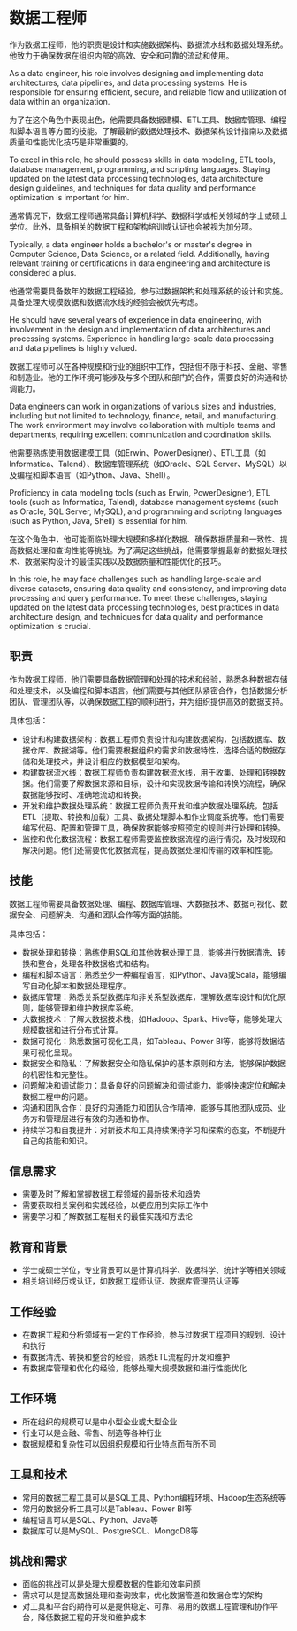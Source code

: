 # 数据工程师

作为数据工程师，他的职责是设计和实施数据架构、数据流水线和数据处理系统。他致力于确保数据在组织内部的高效、安全和可靠的流动和使用。

As a data engineer, his role involves designing and implementing data architectures, data pipelines, and data processing systems. He is responsible for ensuring efficient, secure, and reliable flow and utilization of data within an organization.

为了在这个角色中表现出色，他需要具备数据建模、ETL工具、数据库管理、编程和脚本语言等方面的技能。了解最新的数据处理技术、数据架构设计指南以及数据质量和性能优化技巧是非常重要的。

To excel in this role, he should possess skills in data modeling, ETL tools, database management, programming, and scripting languages. Staying updated on the latest data processing technologies, data architecture design guidelines, and techniques for data quality and performance optimization is important for him.

通常情况下，数据工程师通常具备计算机科学、数据科学或相关领域的学士或硕士学位。此外，具备相关的数据工程和架构培训或认证也会被视为加分项。

Typically, a data engineer holds a bachelor's or master's degree in Computer Science, Data Science, or a related field. Additionally, having relevant training or certifications in data engineering and architecture is considered a plus.

他通常需要具备数年的数据工程经验，参与过数据架构和处理系统的设计和实施。具备处理大规模数据和数据流水线的经验会被优先考虑。

He should have several years of experience in data engineering, with involvement in the design and implementation of data architectures and processing systems. Experience in handling large-scale data processing and data pipelines is highly valued.

数据工程师可以在各种规模和行业的组织中工作，包括但不限于科技、金融、零售和制造业。他的工作环境可能涉及与多个团队和部门的合作，需要良好的沟通和协调能力。

Data engineers can work in organizations of various sizes and industries, including but not limited to technology, finance, retail, and manufacturing. The work environment may involve collaboration with multiple teams and departments, requiring excellent communication and coordination skills.

他需要熟练使用数据建模工具（如Erwin、PowerDesigner）、ETL工具（如Informatica、Talend）、数据库管理系统（如Oracle、SQL Server、MySQL）以及编程和脚本语言（如Python、Java、Shell）。

Proficiency in data modeling tools (such as Erwin, PowerDesigner), ETL tools (such as Informatica, Talend), database management systems (such as Oracle, SQL Server, MySQL), and programming and scripting languages (such as Python, Java, Shell) is essential for him.

在这个角色中，他可能面临处理大规模和多样化数据、确保数据质量和一致性、提高数据处理和查询性能等挑战。为了满足这些挑战，他需要掌握最新的数据处理技术、数据架构设计的最佳实践以及数据质量和性能优化的技巧。

In this role, he may face challenges such as handling large-scale and diverse datasets, ensuring data quality and consistency, and improving data processing and query performance. To meet these challenges, staying updated on the latest data processing technologies, best practices in data architecture design, and techniques for data quality and performance optimization is crucial.

## 职责

作为数据工程师，他们需要具备数据管理和处理的技术和经验，熟悉各种数据存储和处理技术，以及编程和脚本语言。他们需要与其他团队紧密合作，包括数据分析团队、管理团队等，以确保数据工程的顺利进行，并为组织提供高效的数据支持。

具体包括：

- 设计和构建数据架构：数据工程师负责设计和构建数据架构，包括数据库、数据仓库、数据湖等。他们需要根据组织的需求和数据特性，选择合适的数据存储和处理技术，并设计相应的数据模型和架构。
- 构建数据流水线：数据工程师负责构建数据流水线，用于收集、处理和转换数据。他们需要了解数据来源和目标，设计和实现数据传输和转换的流程，确保数据能够按时、准确地流动和转换。
- 开发和维护数据处理系统：数据工程师负责开发和维护数据处理系统，包括ETL（提取、转换和加载）工具、数据处理脚本和作业调度系统等。他们需要编写代码、配置和管理工具，确保数据能够按照预定的规则进行处理和转换。
- 监控和优化数据流程：数据工程师需要监控数据流程的运行情况，及时发现和解决问题。他们还需要优化数据流程，提高数据处理和传输的效率和性能。

## 技能

数据工程师需要具备数据处理、编程、数据库管理、大数据技术、数据可视化、数据安全、问题解决、沟通和团队合作等方面的技能。

具体包括：

- 数据处理和转换：熟练使用SQL和其他数据处理工具，能够进行数据清洗、转换和整合，处理各种数据格式和结构。
- 编程和脚本语言：熟悉至少一种编程语言，如Python、Java或Scala，能够编写自动化脚本和数据处理程序。
- 数据库管理：熟悉关系型数据库和非关系型数据库，理解数据库设计和优化原则，能够管理和维护数据库系统。
- 大数据技术：了解大数据技术栈，如Hadoop、Spark、Hive等，能够处理大规模数据和进行分布式计算。
- 数据可视化：熟悉数据可视化工具，如Tableau、Power BI等，能够将数据结果可视化呈现。
- 数据安全和隐私：了解数据安全和隐私保护的基本原则和方法，能够保护数据的机密性和完整性。
- 问题解决和调试能力：具备良好的问题解决和调试能力，能够快速定位和解决数据工程中的问题。
- 沟通和团队合作：良好的沟通能力和团队合作精神，能够与其他团队成员、业务方和管理层进行有效的沟通和协作。
- 持续学习和自我提升：对新技术和工具持续保持学习和探索的态度，不断提升自己的技能和知识。

## 信息需求

- 需要及时了解和掌握数据工程领域的最新技术和趋势
- 需要获取相关案例和实践经验，以便应用到实际工作中
- 需要学习和了解数据工程相关的最佳实践和方法论

## 教育和背景

- 学士或硕士学位，专业背景可以是计算机科学、数据科学、统计学等相关领域
- 相关培训经历或认证，如数据工程师认证、数据库管理员认证等

## 工作经验

- 在数据工程和分析领域有一定的工作经验，参与过数据工程项目的规划、设计和执行
- 有数据清洗、转换和整合的经验，熟悉ETL流程的开发和维护
- 有数据库管理和优化的经验，能够处理大规模数据和进行性能优化

## 工作环境

- 所在组织的规模可以是中小型企业或大型企业
- 行业可以是金融、零售、制造等各种行业
- 数据规模和复杂性可以因组织规模和行业特点而有所不同

## 工具和技术

- 常用的数据工程工具可以是SQL工具、Python编程环境、Hadoop生态系统等
- 常用的数据分析工具可以是Tableau、Power BI等
- 编程语言可以是SQL、Python、Java等
- 数据库可以是MySQL、PostgreSQL、MongoDB等

## 挑战和需求

- 面临的挑战可以是处理大规模数据的性能和效率问题
- 需求可以是提高数据处理和查询效率，优化数据管道和数据仓库的架构
- 对工具和平台的期待可以是提供稳定、可靠、易用的数据工程管理和协作平台，降低数据工程的开发和维护成本
